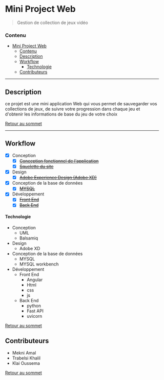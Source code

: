 # Mini Project Web
> Gestion de collection de jeux vidéo

### Contenu

- [Mini Project Web](#mini-project-web)
    - [Contenu](#contenu)
  - [Description](#description)
  - [Workflow](#workflow)
      - [Technologie](#technologie)
  - [Contributeurs](#contributeurs)

---

## Description

ce projet est une mini application Web qui vous permet de sauvegarder vos collections de jeux, de suivre votre progression dans chaque jeu et d'obtenir les informations de base du jeu de votre choix


[Retour au sommet](#mini-project-web)

---

## Workflow
- [x] Conception
  - [x] ~~[Conception fonctionnel de l'application](https://github.com/TrabelsiKhalil/MINI-projet-Web/blob/main/spec/README.md "Lien vers les diagrammes")~~
  - [x] ~~[Squelette du site](https://github.com/TrabelsiKhalil/MINI-projet-Web/blob/main/UI/Readme.md "Lien vers le squelette du site")~~
- [x] Design
  - [x] ~~[Adobe Experience Design (Adobe XD)](https://github.com/TrabelsiKhalil/MINI-projet-Web/blob/main/UX/README.md  "Lien vers les maquettes du site")~~
- [x] Conception de la base de données
  - [x] ~~[MYSQL](https://github.com/TrabelsiKhalil/MINI-projet-Web/blob/main/DB/README.md  "Lien vers le diagramme du base de donneé")~~
- [x] Développement
  - [x] ~~[Front End](https://github.com/TrabelsiKhalil/MINI-projet-Web/blob/main/FE/README.md  "Lien vers le code du Font End")~~
  - [x] ~~[Back End](https://github.com/TrabelsiKhalil/MINI-projet-Web/blob/main/BE/README.md  "Lien vers le code du Back End")~~

#### Technologie
- Conception
  - UML
  - Balsamiq
- Design
  - Adobe XD
- Conception de la base de données
  - MYSQL 
  - MYSQL workbench
- Développement
  - Front End
    - Angular
    - Html
    - css
    - js
  - Back End
    - python
    - Fast API
    - uvicorn  
  
  

[Retour au sommet](#mini-project-web)

## Contributeurs

- Mekni Amal
- Trabelsi Khalil
- Klai Oussema

[Retour au sommet](#mini-project-web)






